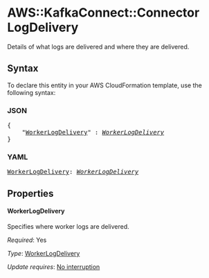 # AWS::KafkaConnect::Connector LogDelivery

Details of what logs are delivered and where they are delivered.

## Syntax

To declare this entity in your AWS CloudFormation template, use the following syntax:

### JSON

<pre>
{
    "<a href="#workerlogdelivery" title="WorkerLogDelivery">WorkerLogDelivery</a>" : <i><a href="workerlogdelivery.md">WorkerLogDelivery</a></i>
}
</pre>

### YAML

<pre>
<a href="#workerlogdelivery" title="WorkerLogDelivery">WorkerLogDelivery</a>: <i><a href="workerlogdelivery.md">WorkerLogDelivery</a></i>
</pre>

## Properties

#### WorkerLogDelivery

Specifies where worker logs are delivered.

_Required_: Yes

_Type_: <a href="workerlogdelivery.md">WorkerLogDelivery</a>

_Update requires_: [No interruption](https://docs.aws.amazon.com/AWSCloudFormation/latest/UserGuide/using-cfn-updating-stacks-update-behaviors.html#update-no-interrupt)

